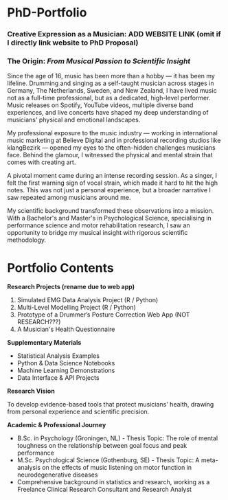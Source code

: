 # PhD-Portfolio

### Creative Expression as a Musician: ADD WEBSITE LINK (omit if I directly link website to PhD Proposal)

### The Origin: *From Musical Passion to Scientific Insight*

Since the age of 16, music has been more than a hobby — it has been my lifeline. Drumming and singing as a self-taught musician across stages in Germany, The Netherlands, Sweden, and New Zealand, I have lived music not as a full-time professional, but as a dedicated, high-level performer. Music releases on Spotify, YouTube videos, multiple diverse band experiences, and live concerts have shaped my deep understanding of musicians' physical and emotional landscapes.

My professional exposure to the music industry — working in international music marketing at Believe Digital and in professional recording studios like klangBezirk
— opened my eyes to the often-hidden challenges musicians face. Behind the glamour, I witnessed the physical and mental strain that comes with creating art.

A pivotal moment came during an intense recording session. As a singer, I felt the first warning sign of vocal strain, which made it hard to hit the high notes. 
This was not just a personal experience, but a broader narrative I saw repeated among musicians around me.

My scientific background transformed these observations into a mission. With a Bachelor's and Master's in Psychological Science, specialising in performance 
science and motor rehabilitation research, I saw an opportunity to bridge my musical insight with rigorous scientific methodology.

# Portfolio Contents

**Research Projects (rename due to web app)**
1. Simulated EMG Data Analysis Project (R / Python)
2. Multi-Level Modelling Project (R / Python)
3. Prototype of a Drummer’s Posture Correction Web App (NOT RESEARCH???)
4. A Musician's Health Questionnaire

**Supplementary Materials**
* Statistical Analysis Examples
* Python & Data Science Notebooks
* Machine Learning Demonstrations
* Data Interface & API Projects

**Research Vision**

To develop evidence-based tools that protect musicians' health, drawing from personal experience and scientific precision.

**Academic & Professional Journey**
* B.Sc. in Psychology (Groningen, NL) - Thesis Topic: The role of mental toughness on the relationship between goal focus and peak performance
* M.Sc. Psychological Science (Gothenburg, SE) - Thesis Topic: A meta-analysis on the effects of music listening on motor function in neurodegenerative diseases
* Comprehensive background in statistics and research, working as a Freelance Clinical Research Consultant and Research Analyst
